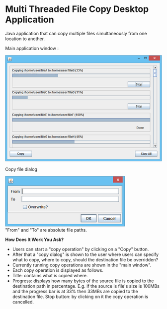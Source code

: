 # Multi Threaded File Copy Desktop Application

Java application that can copy multiple files simultaneously from one location to another.

Main application window :

![Alt text](image-a.PNG?raw=true "Main Window")

Copy file dialog

![Alt text](image-b.PNG?raw=true "Main Window")  
"From" and "To" are absolute file paths.

**How Does It Work You Ask?**
* Users can start a "copy operation" by clicking on a "Copy" button.
* After that a "copy dialog" is shown to the user where users can specify what to copy, where to copy, should the destination file be overridden?
* Currently running copy operations are shown in the "main window".
* Each copy operation is displayed as follows.
* Title: contains what is copied where.
* Progress: displays how many bytes of the source file is copied to the destination path in percentage.
E.g. if the source is file's size is 100MBs and the progress bar is at 33% then 33MBs are copied to the destination file.
Stop button: by clicking on it the copy operation is cancelled.
